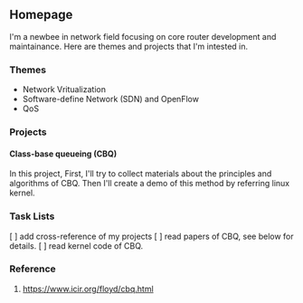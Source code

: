 ## Homepage
I'm a newbee in network field focusing on core router development and maintainance.
Here are themes and projects that I'm intested in.

### Themes

- Network Vritualization
- Software-define Network (SDN) and OpenFlow
- QoS

### Projects

#### Class-base queueing (CBQ)

In this project, First, I'll try to collect materials about the principles and algorithms of CBQ.
Then I'll create a demo of this method by referring linux kernel.

### Task Lists

[ ] add cross-reference of my projects
[ ] read papers of CBQ, see below for details.
[ ] read kernel code of CBQ.

### Reference
1. https://www.icir.org/floyd/cbq.html
